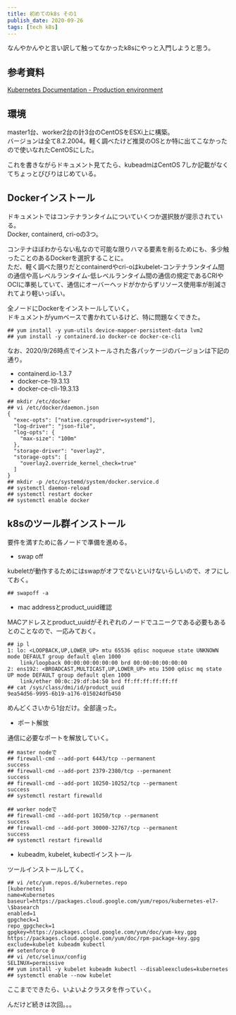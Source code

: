 ```yaml
---
title: 初めてのk8s その1
publish_date: 2020-09-26
tags: [tech k8s]
---
```


なんやかんやと言い訳して触ってなかったk8sにやっと入門しようと思う。

## 参考資料

[Kubernetes Documentation - Production environment](https://kubernetes.io/docs/setup/production-environment/)

## 環境
master1台、worker2台の計3台のCentOSをESXi上に構築。  
バージョンは全て8.2.2004。軽く調べたけど推奨のOSとか特に出てこなかったので使いなれたCentOSにした。

これを書きながらドキュメント見てたら、kubeadmはCentOS 7しか記載がなくてちょっとびびりはじめている。

## Dockerインストール

ドキュメントではコンテナランタイムについていくつか選択肢が提示されている。  
Docker, containerd, cri-oの3つ。

コンテナほぼわからない私なので可能な限りハマる要素を削るためにも、多少触ったことのあるDockerを選択することに。  
ただ、軽く調べた限りだとcontainerdやcri-oはkubelet-コンテナランタイム間の通信や高レベルランタイム-低レベルランタイム間の通信の規定であるCRIやOCIに準拠していて、通信にオーバーヘッドがかからずリソース使用率が削減されてより軽いっぽい。

全ノードにDockerをインストールしていく。  
ドキュメントがyumベースで書かれているけど、特に問題なくできた。

```
## yum install -y yum-utils device-mapper-persistent-data lvm2
## yum install -y containerd.io docker-ce docker-ce-cli
```

なお、2020/9/26時点でインストールされた各パッケージのバージョンは下記の通り。
- containerd.io-1.3.7
- docker-ce-19.3.13
- docker-ce-cli-19.3.13

```
## mkdir /etc/docker
## vi /etc/docker/daemon.json
{
  "exec-opts": ["native.cgroupdriver=systemd"],
  "log-driver": "json-file",
  "log-opts": {
    "max-size": "100m"
  },
  "storage-driver": "overlay2",
  "storage-opts": [
    "overlay2.override_kernel_check=true"
  ]
}
## mkdir -p /etc/systemd/system/docker.service.d
## systemctl daemon-reload
## systemctl restart docker
## systemctl enable docker
```


## k8sのツール群インストール

要件を満すために各ノードで準備を進める。

- swap off

kubeletが動作するためにはswapがオフでないといけないらしいので、オフにしておく。

```
## swapoff -a
```

- mac addressとproduct_uuid確認

MACアドレスとproduct_uuidがそれぞれのノードでユニークである必要もあるとのことなので、一応みておく。

```
## ip l
1: lo: <LOOPBACK,UP,LOWER_UP> mtu 65536 qdisc noqueue state UNKNOWN mode DEFAULT group default qlen 1000
    link/loopback 00:00:00:00:00:00 brd 00:00:00:00:00:00
2: ens192: <BROADCAST,MULTICAST,UP,LOWER_UP> mtu 1500 qdisc mq state UP mode DEFAULT group default qlen 1000
    link/ether 00:0c:29:df:b4:50 brd ff:ff:ff:ff:ff:ff
## cat /sys/class/dmi/id/product_uuid
9ea54d56-9995-6b19-a176-015024dfb450
```

めんどくさいから1台だけ。全部違った。

- ポート解放

通信に必要なポートを解放していく。

```
## master nodeで
## firewall-cmd --add-port 6443/tcp --permanent
success
## firewall-cmd --add-port 2379-2380/tcp --permanent
success
## firewall-cmd --add-port 10250-10252/tcp --permanent
success
## systemctl restart firewalld
```

```
## worker nodeで
## firewall-cmd --add-port 10250/tcp --permanent
success
## firewall-cmd --add-port 30000-32767/tcp --permanent
success
## systemctl restart firewalld
```

- kubeadm, kubelet, kubectlインストール

ツールインストールしてく。

```
## vi /etc/yum.repos.d/kubernetes.repo
[kubernetes]
name=Kubernetes
baseurl=https://packages.cloud.google.com/yum/repos/kubernetes-el7-\$basearch
enabled=1
gpgcheck=1
repo_gpgcheck=1
gpgkey=https://packages.cloud.google.com/yum/doc/yum-key.gpg https://packages.cloud.google.com/yum/doc/rpm-package-key.gpg
exclude=kubelet kubeadm kubectl
## setenforce 0
## vi /etc/selinux/config
SELINUX=permissive
## yum install -y kubelet kubeadm kubectl --disableexcludes=kubernetes
## systemctl enable --now kubelet
```

ここまでできたら、いよいよクラスタを作っていく。

んだけど続きは次回。。。
